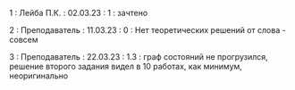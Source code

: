 1 : Лейба П.К. : 02.03.23 : 1 : зачтено

2 : Преподаватель : 11.03.23 : 0 : Нет теоретических решений от слова - совсем

3 : Преподаватель : 22.03.23 : 1.3 : граф состояний не прогрузился, решение второго задания видел в 10 работах, как минимум, неоригинально
